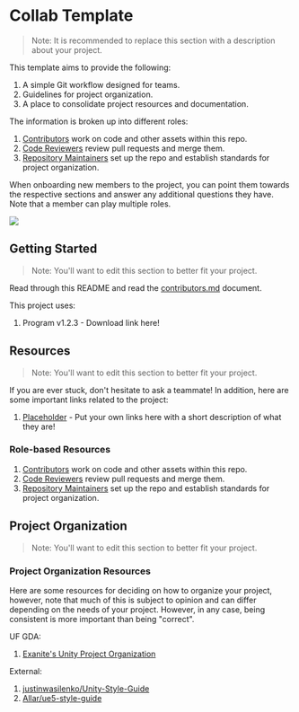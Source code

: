 # Collab Template

> Note: It is recommended to replace this section with a description about your project.

This template aims to provide the following:

1. A simple Git workflow designed for teams.
2. Guidelines for project organization.
3. A place to consolidate project resources and documentation.

The information is broken up into different roles:

1. [Contributors](#for-contributors) work on code and other assets within this repo.
2. [Code Reviewers](#for-code-reviewers) review pull requests and merge them.
3. [Repository Maintainers](#for-repository-maintainers) set up the repo and establish standards for project organization.

When onboarding new members to the project, you can point them towards
the respective sections and answer any additional questions they have.
Note that a member can play multiple roles.

[![](https://img.shields.io/badge/Repository%20Maintainers-Get%20Started-informational?style=flat&logoColor=white&color=3cad0f)](/docs/collab-template/repository-maintainers.md)

## Getting Started

> Note: You'll want to edit this section to better fit your project.

Read through this README and read the [contributors.md]() document.

This project uses:

1. Program v1.2.3 - Download link here!

## Resources

> Note: You'll want to edit this section to better fit your project.

If you are ever stuck, don't hesitate to ask a teammate! In addition, here are some important links related to the project:

1. [Placeholder]() - Put your own links here with a short description of what they are!

### Role-based Resources

1. [Contributors](/docs/collab-template/contributors.md) work on code and other assets within this repo.
2. [Code Reviewers](/docs/collab-template/code-reviewers.md) review pull requests and merge them.
3. [Repository Maintainers](/docs/collab-template/repository-maintainers.md) set up the repo and establish standards for project organization.

## Project Organization

> Note: You'll want to edit this section to better fit your project.

### Project Organization Resources

Here are some resources for deciding on how to organize your
project, however, note that much of this is subject to opinion and can
differ depending on the needs of your project. However, in any case,
being consistent is more important than being "correct".

UF GDA:

1. [Exanite's Unity Project Organization](/docs/collab-template/additional-resources/project-organization_exanite.md)

External:

1. [justinwasilenko/Unity-Style-Guide](https://github.com/justinwasilenko/Unity-Style-Guide)
2. [Allar/ue5-style-guide](https://github.com/Allar/ue5-style-guide)
